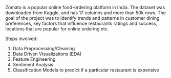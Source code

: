 Zomato is a popular online food-ordering platform in India. The dataset was downloaded from Kaggle, and has 17 columns and more than 50k rows.
The goal of the project was to identify trends and patterns in customer dining preferences, key factors that influence restaurants ratings and success, locations that are popular for online ordering etc. 

Steps involved:
1. Data Preprocessing/Cleaning
2. Data Driven Visualizations (EDA)
3. Feature Engineering
4. Sentiment Analysis
5. Classification Models to predict if a particular restaurant is expensive
